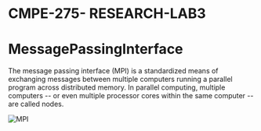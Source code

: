 # CMPE-275- RESEARCH-LAB3

# MessagePassingInterface

The message passing interface (MPI) is a standardized means of exchanging messages between multiple computers running a parallel program across distributed memory. In parallel computing, multiple computers -- or even multiple processor cores within the same computer -- are called nodes.


![MPI](https://user-images.githubusercontent.com/89316938/166971521-1826c3c1-9159-4fe6-9f32-d7caa72a3a24.png)

